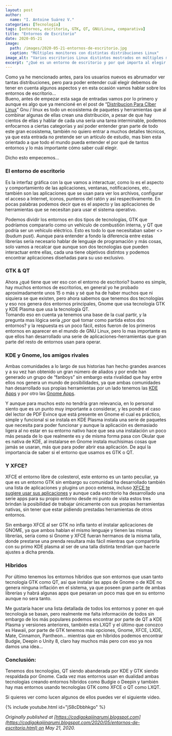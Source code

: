 ```yaml
---
layout: post
author:
  name: "I. Antoine Suárez V."
categories: [Tecnología]
tags: [entornos, escritorio, GTK, QT, GNU/Linux, comparativa]
title: "Entornos de Escritorio"
date: 2020-05-21
image:
  path: /images/2020-05-21-entornos-de-escritorio.jpg
  caption: "Múltiples monitores con distintas distribuciones Linux"
image_alt: "Varios escritorios Linux distintos mostrados en múltiples monitores"
excerpt: "¿Qué es un entorno de escritorio y por qué importa al elegir una distribución GNU/Linux? En este artículo exploramos tecnologías como GTK y QT, la rivalidad KDE vs. Gnome, y el papel de XFCE y los entornos híbridos."
---
```



Como ya he mencionado antes, para los usuarios nuevos es abrumador ver tantas distribuciones, pero para poder entender cuál elegir debemos de tener en cuenta algunos aspectos y en esta ocasión vamos hablar sobre los entornos de escritorio…  
Bueno, antes de empezar esta saga de entradas vamos por lo primero y aunque es algo que ya mencioné en el post de “[Distribucion Para CIber Linux](https://draft.blogger.com/#)” Gnu / linux es todo un ecosistema de paquetes y herramientas que al combinar algunas de ellas crean una distribución, a pesar de que hay cientos de ellas y hablar de cada una sería una tarea interminable, podemos enfocarnos a ciertas categorías y así poder entender gran parte de todo este gran ecosistema, también no quiero entrar a muchos detalles técnicos, ya que esta entrada no pretende ser un artículo de estudio, mas bien esta orientado a que todo el mundo pueda entender el por qué de tantos entornos y lo más importante cómo saber cuál elegir.

Dicho esto empecemos…

### El entorno de escritorio

Es la interfaz gráfica con la que vamos a interactuar, como lo es el aspecto y comportamiento de las aplicaciones, ventanas, notificaciones, etc., también son las aplicaciones que se usan para ver los archivos, configurar el acceso a Internet, iconos, punteros del ratón y así respectivamente. En pocas palabras podemos decir que es el aspecto y las aplicaciones de herramientas que se necesitan para usar el sistema operativo.

Podemos dividir los entornos en dos tipos de tecnologías, GTK que podríamos compararlo como un vehículo de combustión interna, y QT que podría ser un vehículo eléctrico. Esto es todo lo que necesitaban saber <<fin>> (budum pust). Aunque para entender a fondo la diferencia entre estas librerías sería necesario hablar de lenguaje de programación y más cosas, solo vamos a recalcar que aunque son dos tecnologías que pueden interactuar entre ellas, cada una tiene objetivos distintos y podemos encontrar aplicaciones diseñadas para su uso exclusivo.

### GTK & QT

Ahora ¿qué tiene que ver eso con el entorno de escritorio? bueno es simple, hay muchos entornos de escritorios, en general yo he probado aproximadamente unos 15 o más y sé que ha de haber muchos que ni siquiera se que existen, pero ahora sabemos que tenemos dos tecnologías y eso nos genera dos entornos principales, Gnome que usa tecnología GTK y KDE Plasma que usa la tecnología QT.  
Tomando eso en cuenta ya tenemos una base de la cual partir, y la pregunta mas lógica sería ¿por qué tomar como partida estos dos entornos? y la respuesta es un poco fácil, estos fueron de los primeros entornos en aparecer en el mundo de GNU Linux, pero lo mas importante es que ellos han desarrollado una serie de aplicaciones-herramientas que gran parte del resto de entornos usan para operar.

### KDE y Gnome, los amigos rivales

Ambas comunidades a lo largo de sus historias han hecho grandes avances y a su vez han obtenido un gran número de aliados y por ende han generado un grupo de “fanboys” sin embargo esta rivalidad que hay entre ellos nos genera un mundo de posibilidades, ya que ambas comunidades han desarrollado sus propias herramientas por un lado tenemos las [KDE Apps](https://apps.kde.org/) y por otro las [Gnome Apps](https://wiki.gnome.org/Apps).

Y aunque para muchos esto no tendría gran relevancia, en lo personal siento que es un punto muy importante a considerar, y les pondré el caso del lector de PDF Evince que está presente en Gnome el cual es práctico, simple y funcional si se instala en KDE Plasma instala una serie de paquetes que necesita para poder funcionar y aunque la aplicación es demasiado ligera al no estar en su entorno nativo hace que sea una instalación un poco más pesada de lo que realmente es y de misma forma pasa con Okular que es nativa de KDE, al instalarse en Gnome instala muchísimas cosas que jamás se usaran, más que para poder abrir esa aplicación. De aquí la importancia de saber si el entorno que usamos es GTK o QT.

### Y XFCE?

XFCE el entorno libre de colesterol, este entorno es un tanto peculiar, ya que es un entorno GTK sin embargo su comunidad ha desarrollado también una lista de aplicaciones y plugins un poco extensa, incluso [XFCE te sugiere usar sus aplicaciones](https://wiki.xfce.org/es/recommendedapps) y aunque cada escritorio ha desarrollado una serie apps para su propio entorno desde mi punto de vista estos tres brindan la posibilidad de trabajar únicamente con sus propias herramientas nativas, sin tener que estar pidiendo prestadas herramientas de otros entornos.

Sin embargo XFCE al ser GTK no infla tanto el instalar aplicaciones de GNOME, ya que ambos hablan el mismo lenguaje y tienen las mismas librerías, sería como si Gnome y XFCE fueran hermanos de la misma talla, donde prestarse una prenda resultara más fácil mientras que compartirla con su primo KDE plasma al ser de una talla distinta tendrían que hacerle ajustes a dicha prenda.

### Híbridos

Por último tenemos los entornos híbridos que son entornos que usan tanto tecnología GTK como QT, así que instalar las apps de Gnome o de KDE no genera ninguna inflación en el sistema, ya que poseen gran parte de ambas librerías y habrá algunas apps que pesaran un poco mas que en su entorno aunque no sera tanto.

Me gustaría hacer una lista detallada de todos los entornos y poner en qué tecnología se basan, pero realmente me falta información de todos sin embargo de los más populares podemos encontrar por parte de QT a KDE Plasma y versiones anteriores, también esta LXQT y el último que conozco es Hawaii, por parte de GTK tenemos más opciones, Gnome, XFCE, LXDE, Mate, Cinnamon, Pantheon… mientras que en híbridos podemos encontrar Budgie, Deepin o Unity 8, claro hay muchos más pero con eso ya nos damos una idea…

### Conclusión:

Tenemos dos tecnologías, QT siendo abanderada por KDE y GTK siendo respaldada por Gnome. Cada vez mas entornos usan en dualidad ambas tecnologías creando entornos híbridos como Budgie o Deepin y también hay mas entornos usando tecnologías GTK como XFCE o QT como LXQT.

Si quieres ver como lucen algunos de ellos puedes ver el siguiente video.

{% include youtube.html id="jS8cDbbhkgo" %}

_Originally published at [https://codigokajiinarumi.blogspot.com](https://codigokajiinarumi.blogspot.com/2020/05/entornos-de-escritorio.html) on May 21, 2020._
